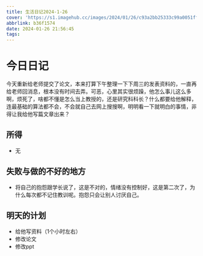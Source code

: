 ```yaml
---
title: 生活日记2024-1-26
cover: 'https://s1.imagehub.cc/images/2024/01/26/c93a2bb25333c99a0051ff6f7a53b2b8.jpeg'
abbrlink: b36f1574
date: 2024-01-26 21:56:45
tags:
---
```

# 今日日记

今天重新给老师提交了论文，本来打算下午整理一下下周三的发表资料的，一直再给老师回消息，根本没有时间去弄。可恶，心里其实很烦躁，他怎么事儿这么多啊，烦死了，啥都不懂是怎么当上教授的，还是研究科科长？什么都要给他解释，连最基础的算法都不会，不会就自己去网上搜搜啊，明明看一下就明白的事情，非得让我给他写篇文章出来？

##  所得
- 无

## 失败与做的不好的地方
- 将自己的抱怨跟学长说了，这是不对的，情绪没有控制好，这是第二次了，为什么每次都不记住教训呢。抱怨只会让别人讨厌自己。

## 明天的计划
- 给他写资料（1个小时左右）
- 修改论文
- 修改ppt